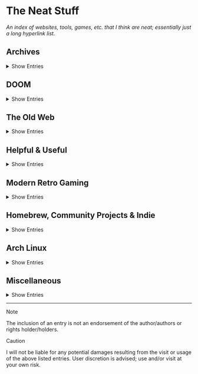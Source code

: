 # The Neat Stuff
_An index of websites, tools, games, etc. that I think are neat; essentially just a long hyperlink list._


## Archives
<details>
<summary>Show Entries</summary>

### Miscellaneous

- [Internet Archive](https://archive.org/)

- [DiscMaster](https://discmaster.textfiles.com/)

- [The Mutopia Project](https://www.mutopiaproject.org/)

- [WinWorld](https://winworldpc.com/home)

### Literature

- [Project Gutenberg](https://www.gutenberg.org/)

  - [Castellio](https://castellio.de/)
    - German UI only

### Gaming

- [The Hidden Palace](https://hiddenpalace.org/Main_Page)

- [The Cutting Room Floor](https://tcrf.net/The_Cutting_Room_Floor)

- [GameBrew](https://www.gamebrew.org/wiki/Main_Page)

- [DOS Games Archive](https://www.dosgamesarchive.com/)

- [Out of Print Archive](https://www.outofprintarchive.com/)

- [RGB Classic Games](https://www.classicdosgames.com/)

- [Open Source Game Clones](https://osgameclones.com/)

- [replacementdocs](http://www.replacementdocs.com/)

### European Archives

- [Narodowe Archiwum Cyfrowe](https://www.nac.gov.pl/)
  - Polish (English available)

- [Bundesarchiv](https://www.bundesarchiv.de/DE/Navigation/Home/home.html)
  - German (English available)

- [Historical Archives of the EU](https://www.eui.eu/en/academic-units/historical-archives-of-the-european-union)

- [Europeana](https://www.europeana.eu/)

</details>

## DOOM
<details>
<summary>Show Entries</summary>

### Resources

- [Doomworld/idgames](https://www.doomworld.com/idgames/)

- [Doom Speed Demo Archive](https://dsdarchive.com/)

- [Freedoom](https://freedoom.github.io/)

- [The Doom Wiki](https://doomwiki.org/wiki/Entryway)

### Special Source-Ports

- [Doom 64 EX+](https://github.com/atsb/Doom64EX-Plus)
  - A sourceport of Doom 64 for PC

- [PsyDoom](https://github.com/BodbDearg/PsyDoom)
  - A backport of PSX Doom to PC

- [Phoenix DOOM](https://github.com/BodbDearg/phoenix_doom)
  - A backport of 3DO Doom to PC

- [CRY](https://github.com/JNechaevsky/CRY)
  - A recreation of Jaguar Doom for PC

- [GBADoom](https://github.com/doomhack/GBADoom)
  - PrBoom on the GBA

- [Doom8088](https://github.com/FrenkelS/Doom8088)
  - Doom for 16-bit DOS computers

### Map & Mod Tools

- [SLADE](https://slade.mancubus.net/)

- [WhackEd4](https://www.teamhellspawn.com/exl/whacked4/)

- [DeuTex](https://github.com/Doom-Utils/deutex)

- [WadFusion](https://github.com/Owlet7/wadfusion)

- [Doom Writer](https://zandronum.com/forum/viewtopic.php?t=4670#p63390)
  - Forum download page

- [Doom Text Generator](https://c.eev.ee/doom-text-generator/)
  - Web based editor

</details>

## The Old Web
<details>
<summary>Show Entries</summary>

### Active web Collections

- [Wiby](https://wiby.me/)

- [404PageFound](https://www.404pagefound.com/)

- [OldWeb.Today](https://oldweb.today/)

### Archives

- [Wayback Machine](https://web.archive.org/)

- [Protoweb](https://protoweb.org/)

- [Web Design Museum](https://www.webdesignmuseum.org/)

</details>

## Helpful & Useful
<details>
<summary>Show Entries</summary>

### Cybersecurity & Clean Web

- [The No More Ransom Project](https://www.nomoreransom.org/)

- [Have I Been Pwned?](https://haveibeenpwned.com/)

- [IP/DNS Detect](https://ipleak.net/)

- [ClamAV](https://www.clamav.net/)

- [uBlock Origin](https://github.com/gorhill/uBlock)

- [1Hosts](https://github.com/badmojr/1Hosts)

- [Quad9](https://quad9.net/)

- [Sefinek's Blocklist Collection](https://github.com/sefinek/Sefinek-Blocklist-Collection)

- [Pi-hole](https://pi-hole.net/)

- [Huge AI Blocklist](https://github.com/laylavish/uBlockOrigin-HUGE-AI-Blocklist)

- [NoScript Security Suite](https://noscript.net/)

### Miscellaneous

- [OpenStreetMap](https://www.openstreetmap.org/)

- [ToS;DR](https://tosdr.org/)

- [ValiDrive](https://www.grc.com/ValiDrive.htm)

- [QuickHash-GUI](https://www.quickhash-gui.org/)

- [The Art of Command Line](https://github.com/jlevy/the-art-of-command-line)

- [Are We Anti-Cheat Yet?](https://areweanticheatyet.com/)

- [WineHQ](https://www.winehq.org/)

- [ProtonDB](https://www.protondb.com/)

- [Open RSS](https://openrss.org/)

- [European Alternatives](https://european-alternatives.eu/alternatives-to)

- [Made O'Meter](https://madeometer.com/)

- [Dark Visitors](https://darkvisitors.com/)

- [yabridge](https://github.com/robbert-vdh/yabridge)

- [Buy European](https://buy-european.net/)

- [anubis](https://github.com/TecharoHQ/anubis)

- [ai.robots.txt](https://github.com/ai-robots-txt/ai.robots.txt)

</details>

## Modern Retro Gaming
<details>
<summary>Show Entries</summary>

### Emulators & Interpreters
#### Multi Emus & Interpreters

- [ScummVM](https://www.scummvm.org/)

- [DREAMM](https://aarongiles.com/dreamm/)

- [Retroarch](https://retroarch.com/)

- [Mednafen](https://mednafen.github.io/)

- [Mesen2](https://github.com/SourMesen/Mesen2)

- [Supermodel](https://github.com/trzy/Supermodel)

- [MAME](https://www.mamedev.org/)

- [Atari800](https://github.com/atari800/atari800)

- [higan](https://github.com/higan-emu/higan)

- [Kega Fusion](https://kega-fusion.com/)

- [jgenesis](https://github.com/jsgroth/jgenesis)

- [ares](https://github.com/ares-emulator/ares)

#### Home Computers

- [DOSBox](https://www.dosbox.com/)

- [DOSBox-X](https://dosbox-x.com/)
  - Fork with flexibility focus

- [DOSBox Staging](https://www.dosbox-staging.org/)
  - Unofficial continuation

- [PCem](https://pcem-emulator.co.uk/)

- [VirtualXT](https://github.com/andreas-jonsson/virtualxt)

- [Fuse](https://fuse-emulator.sourceforge.net/)

- [86Box](https://86box.net/)

- [QEMU](https://www.qemu.org/)

  - [QtEmu](https://qtemu.org/)

- [openMSX](https://github.com/openMSX/openMSX)

- [Tsugaru](https://github.com/captainys/TOWNSEMU)

- [VICE](https://vice-emu.sourceforge.io/)

- [X-Emulators](https://github.com/lgblgblgb/xemu)

- [Mini vMac](https://www.gryphel.com/c/minivmac/)

- [Amiberry](https://github.com/BlitterStudio/amiberry)

#### Consoles
##### 1-3. Generation

- [Mesen](https://github.com/SourMesen/Mesen)

- [Stella](https://github.com/stella-emu/stella)

##### 4. Generation

- [Mesen-S](https://github.com/SourMesen/Mesen-S)

- [Genesis Plus GX](https://github.com/ekeeke/Genesis-Plus-GX)

##### 5. Generation

- [DuckStation](https://www.duckstation.org/)

- [Mupen64Plus](https://github.com/mupen64plus/mupen64plus-core)
  - [Rosalie's Mupen GUI](https://github.com/Rosalie241/RMG)

- [simple64](https://github.com/simple64/simple64)

- [DaedalusX64](https://github.com/DaedalusX64/daedalus)

##### 6-7. Generation

- [PCSX2](https://pcsx2.net/)

- [Dolphin](https://dolphin-emu.org)

- [redream](https://redream.io/)

- [Xemu](https://github.com/xemu-project/xemu)

- [Xenia](https://github.com/xenia-project/xenia)

- [Cxbx-Reloaded](https://cxbx-reloaded.co.uk/)

- [RPCS3](https://rpcs3.net/)

- [Flycast](https://github.com/flyinghead/flycast)

##### Handheld

- [Visual Boy Advance - M](https://github.com/visualboyadvance-m/visualboyadvance-m)

- [PPSSPP](https://www.ppsspp.org/)

- [DeSmuME](https://github.com/TASEmulators/desmume)

- [melonDS](https://github.com/melonDS-emu/melonDS)

### Reimplementations, Ports & More

#### Shooter

- [QuakeSpasm](https://sourceforge.net/projects/quakespasm/)
  - [Ironwail](https://github.com/andrei-drexler/ironwail)
  - [vkQuake](https://github.com/Novum/vkQuake)

- [Yamagi Quake II](https://www.yamagi.org/quake2/)
  - [Yamagi Quake II Remaster](https://github.com/yquake2/yquake2remaster)

- [Raze](https://raze.zdoom.org/about)

- [iortcw](https://github.com/iortcw/iortcw)

- [ET: Legacy](https://github.com/etlegacy/etlegacy)

- [The Force Engine](https://theforceengine.github.io/)

- [Taradino](https://github.com/fabiangreffrath/taradino)

- [C-Dogs SDL](https://github.com/cxong/cdogs-sdl)

- [ECWolf](https://maniacsvault.net/ecwolf/)
  - [ECWolf source code](https://bitbucket.org/ecwolf/ecwolf/src/master/)

- [BStone](https://github.com/bibendovsky/bstone)

- [SeriousSamClassic](https://github.com/tx00100xt/SeriousSamClassic)
  - [SeriousSamClassic-VK](https://github.com/tx00100xt/SeriousSamClassic-VK)

- [Xash3D](https://github.com/FWGS/xash3d-fwgs)

- [OpenTyrian](https://github.com/opentyrian/opentyrian)

- [Open Fodder](https://github.com/OpenFodder/openfodder)

- [Perfect Dark Decompilation](https://gitlab.com/ryandwyer/perfect-dark)

- [OpenJK](https://github.com/JACoders/OpenJK)

- [Avara](https://github.com/avaraline/Avara)

- [DXX-Rebirth](https://www.dxx-rebirth.com/)

- [mgs_reversing](https://github.com/FoxdieTeam/mgs_reversing)

- [Mighty Mike](https://github.com/jorio/MightyMike)

- [SDL Sopwith](https://github.com/fragglet/sdl-sopwith)

- [Taisei Project](https://github.com/taisei-project/taisei)

- [OldUnreal](https://oldunreal.com/)

- [sf64](https://github.com/sonicdcer/sf64)

#### Adventure

- [OpenLara](https://github.com/XProger/OpenLara)

- [TRX](https://github.com/LostArtefacts/TRX)

- [Zelda 64: Recompiled](https://github.com/Zelda64Recomp/Zelda64Recomp)

- [OpenRW](https://openrw.org/)

- [The Great Escape](https://github.com/dpt/The-Great-Escape-in-C)

#### RPG

- [DevilutionX](https://github.com/diasurgical/devilutionX)

- [OpenMW](https://openmw.org/)

- [Daggerfall Unity](https://github.com/Interkarma/daggerfall-unity)

- [OpenTESArena](https://github.com/afritz1/OpenTESArena)

- [Paper Mario Decompilation](https://github.com/pmret/papermario)

- [Angband](https://github.com/angband/angband)

- [Ambermoon.net](https://github.com/Pyrdacor/Ambermoon.net)

- [Exult](https://github.com/exult/exult)

- [FFNx](https://github.com/julianxhokaxhiu/FFNx)

#### Platformer

- [Rigel Engine](https://github.com/lethal-guitar/RigelEngine)

- [Jazz² Resurrection](https://deat.tk/jazz2/)

- [Symphony of the Night Decompilation](https://github.com/Xeeynamo/sotn-decomp)

- [Omnispeak](https://github.com/sulix/omnispeak)

- [sm64](https://github.com/n64decomp/sm64)

- [SDLPoP](https://github.com/NagyD/SDLPoP)

#### Driving

- [Dethrace](https://github.com/dethrace-labs/dethrace)

- [NFSIISE](https://github.com/zaps166/NFSIISE)

- [Mario Kart 64 Decompilation](https://github.com/n64decomp/mk64)

- [Dreerally](https://github.com/enriquesomolinos/DreeRally)

#### Strategy

- [OpenRA](https://www.openra.net/)

- [KeeperFX](https://keeperfx.net/)

- [CorsixTH](https://corsixth.com/)

- [OpenTTD](https://github.com/OpenTTD/OpenTTD)

- [Return To The Roots](https://github.com/Return-To-The-Roots/s25client)

- [OpenXcom](https://github.com/OpenXcom/OpenXcom)

- [swars](https://github.com/swfans/swars)

- [Dune Legacy](https://dunelegacy.sourceforge.net/website/)

#### Fighter

- [OpenBOR](https://github.com/DCurrent/openbor)

- [Barbarian](http://barbarian.1987.free.fr/indexEN.htm)

#### Miscellaneous

- [SpaceCadetPinball](https://github.com/k4zmu2a/SpaceCadetPinball)

#### Utilities, QOL & Enhancement

- [dgVoodoo2](https://github.com/dege-diosg/dgVoodoo2)

- [SilentPatch](https://cookieplmonster.github.io/silentpatch/)

- [WidescreenFixesPack](https://thirteenag.github.io/wfp)

- [Project2DFX](https://github.com/ThirteenAG/III.VC.SA.IV.Project2DFX)

- [VTMB: The Unofficial Patch](https://www.moddb.com/mods/vtmb-unofficial-patch)

- [OutRun2006Tweaks](https://github.com/emoose/OutRun2006Tweaks)

#### Modifier Tools

- [RomPatcher.js](https://github.com/marcrobledo/RomPatcher.js/)

</details>

## Homebrew, Community Projects & Indie
<details>
<summary>Show Entries</summary>

### Software
#### Tools/Data

- [LetterBomb - HackMii](https://please.hackmii.com/)

- [sodium64](https://github.com/Hydr8gon/sodium64)

- [LÖVE](https://love2d.org/)

- [Neon64 2.0](https://github.com/hcs64/neon64v2)

- [nds-bootstrap](https://github.com/DS-Homebrew/nds-bootstrap)

- [Swiss](https://github.com/emukidid/swiss-gc)

- [Open ROMs](https://github.com/MEGA65/open-roms)

#### Games

- [Famidash](https://github.com/famidash/famidash)

- [LibreQuake](https://github.com/MissLavender-LQ/LibreQuake)

- [Retro Flight Simulator](https://github.com/ruben3d/retroflightsim)

- [Rex Run](https://github.com/elseyf/rex-run-gb)

- [Celeste Classic GBA](https://github.com/JeffRuLz/Celeste-Classic-GBA/)

- [Ryuthela](https://tboddy.itch.io/ryuthela)

- [Flappy Bird for N64](https://github.com/meeq/FlappyBird-N64)

- [Dottie dreads nought](https://goldlocke.itch.io/dottie-dreads-nought)

- [Mario Builder 64](https://github.com/rovertronic/Mario-Builder-64)

#### Web Pages

- [ROMhacking.net](https://www.romhacking.net)

- [RomHack Plaza [Formerly RHDO]](https://romhackplaza.org/)

- [AGS (Game Search)](https://www.adventuregamestudio.co.uk/site/games/search/)

- [GameBanana](https://gamebanana.com/)

</details>

## Arch Linux
<details>
<summary>Show Entries</summary>

- [Arch Package Search](https://archlinux.org/packages/)

- [AUR Package Search](https://aur.archlinux.org/packages)

- [Chaotic AUR](https://aur.chaotic.cx/)

- [Arch Wiki](https://wiki.archlinux.org/)

</details>

## Miscellaneous
<details>
<summary>Show Entries</summary>

### Web Pages

- [ASCII Theater](https://ascii.theater/)

- [Mastodon emojo list](https://emojos.in/)

### Software

- [The Santroller Platform](https://github.com/Santroller/Santroller)

- [Czkawka](https://github.com/qarmin/czkawka)

- [SyncTERM](https://syncterm.bbsdev.net/)
  - BBS client

- [cool-retro-term](https://github.com/Swordfish90/cool-retro-term)

- [MapSCII](https://github.com/rastapasta/mapscii)

- [yt-dlp](https://github.com/yt-dlp/yt-dlp)

- [gallery-dl](https://github.com/mikf/gallery-dl)

- [rusty-psn](https://github.com/RainbowCookie32/rusty-psn)

- [ntsc-rs](https://github.com/valadaptive/ntsc-rs)

- [Unhook YouTube](https://unhook.app/)

- [YouTube No Translation](https://youtube-no-translation.vercel.app/)

### Mobile Apps (Android)

- [Librera Reader](https://github.com/foobnix/LibreraReader)

- [Breezy Weather](https://github.com/breezy-weather/breezy-weather)

- [Organic Maps](https://git.omaps.dev/organicmaps/organicmaps)

- [Auxio](https://github.com/OxygenCobalt/Auxio)

- [Tuner](https://github.com/thetwom/Tuner)

- [F-Droid](https://f-droid.org/)

- [Aurora Store](https://gitlab.com/AuroraOSS/AuroraStore)

- [Fossify Suite](https://github.com/FossifyOrg)

- [Shizuku](https://shizuku.rikka.app/)

- [Canta](https://github.com/samolego/Canta)

- [microG](https://microg.org/)

- [Obtainium](https://obtainium.imranr.dev/)

- [ReVanced Manager](https://github.com/ReVanced/revanced-manager)

- [Currencies](https://github.com/sal0max/currencies)

- [Another notes app](https://github.com/maltaisn/another-notes-app/)

</details>
<hr>

> [!NOTE]
> The inclusion of an entry is not an endorsement of the author/authors or rights holder/holders.



> [!CAUTION]
> I will not be liable for any potential damages resulting from the visit or usage of the above listed entries.
> User discretion is advised; use and/or visit at your own risk.
